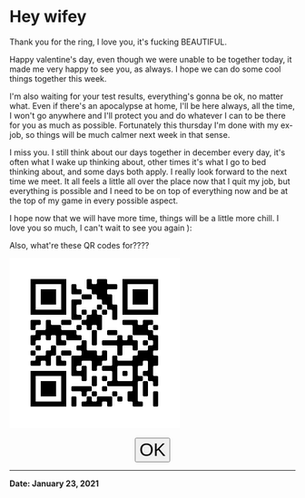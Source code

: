 # Hey wifey

Thank you for the ring, I love you, it's fucking BEAUTIFUL.

Happy valentine's day, even though we were unable to be together today, it made me very happy to see you, as always. I hope we can do some cool things together this week.

I'm also waiting for your test results, everything's gonna be ok, no matter what. Even if there's an apocalypse at home, I'll be here always, all the time, I won't go anywhere and I'll protect you and do whatever I can to be there for you as much as possible. Fortunately this thursday I'm done with my ex-job, so things will be much calmer next week in that sense.

I miss you. I still think about our days together in december every day, it's often what I wake up thinking about, other times it's what I go to bed thinking about, and some days both apply. I really look forward to the next time we meet. It all feels a little all over the place now that I quit my job, but everything is possible and I need to be on top of everything now and be at the top of my game in every possible aspect.

I hope now that we will have more time, things will be a little more chill. I love you so much, I can't wait to see you again ):

Also, what're these QR codes for????

<img src="./assets/bibi4.png" id="bibiQR"><br>
<div id="uSure"></div>
<div style="text-align: center;"><button id="bibiyes" onclick="changeImage()"><span id="bibitext" style="font-size: xx-large;">OK</span></button></div>

***

**Date: January 23, 2021**
